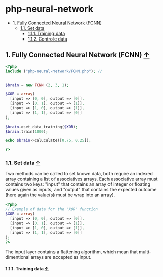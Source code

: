 # php-neural-network

<a name="index_block"></a>

* [1. Fully Connected Neural Network (FCNN)](#block1)
    * [1.1. Set data](#block1.1)
        * [1.1.1. Training data](#block1.1.1)
        * [1.1.2. Controle data](#block1.1.1)


<a name="block1"></a>
## 1. Fully Connected Neural Network (FCNN) [↑](#index_block)

```php
<?php
include ("php-neural-network/FCNN.php"); //


$brain = new FCNN (2, 3, 1);

$XOR = array(
  [input => [0, 0], output => [0]],
  [input => [0, 1], output => [1]],
  [input => [1, 0], output => [1]],
  [input => [1, 1], output => [0]]
);

$brain->set_data_training($XOR);
$brain.train(1000);

echo $brain->caluculate([0.75, 0.25]);

?>
```

<a name="block1.1"></a>
### 1.1. Set data [↑](#index_block)

Two methods can be called to set known data, both require an indexed array containing a list of associatives arrays. Each associative array must contains two keys: "input" that contains an array of integer or floating values given as inputs, and "output" that contains the expected outcome (here again the value(s) must be wrap into an array).
```php
<?php
// Exemple of data for the "XOR" function
$XOR = array(
  [input => [0, 0], output => [0]],
  [input => [0, 1], output => [1]],
  [input => [1, 0], output => [1]],
  [input => [1, 1], output => [0]]
);
?>
```
The input layer contains a flattening algorithm, which mean that multi-dimentional arrays are accepted as input.

<a name="block1.1.1"></a>
#### 1.1.1. Training data [↑](#index_block)

